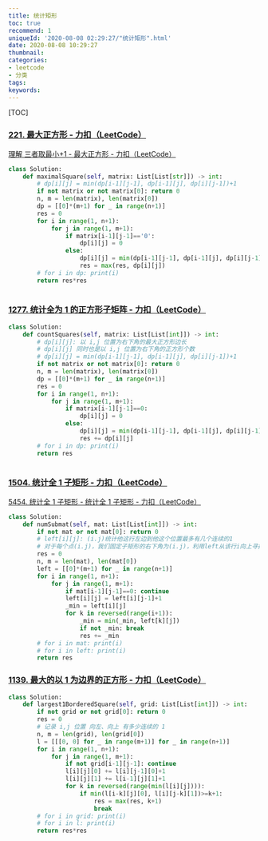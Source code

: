 ```yaml
---
title: 统计矩形
toc: true
recommend: 1
uniqueId: '2020-08-08 02:29:27/"统计矩形".html'
date: 2020-08-08 10:29:27
thumbnail:
categories:
- leetcode
- 分类
tags:
keywords:
---
```


[TOC]

<!--more-->



### [221. 最大正方形 - 力扣（LeetCode）](https://leetcode-cn.com/problems/maximal-square/)

[理解 三者取最小+1 - 最大正方形 - 力扣（LeetCode）](https://leetcode-cn.com/problems/maximal-square/solution/li-jie-san-zhe-qu-zui-xiao-1-by-lzhlyle/)

```python
class Solution:
    def maximalSquare(self, matrix: List[List[str]]) -> int:
        # dp[i][j] = min(dp[i-1][j-1], dp[i-1][j], dp[i][j-1])+1
        if not matrix or not matrix[0]: return 0
        n, m = len(matrix), len(matrix[0])
        dp = [[0]*(m+1) for _ in range(n+1)]
        res = 0
        for i in range(1, n+1):
            for j in range(1, m+1):
                if matrix[i-1][j-1]=='0':
                    dp[i][j] = 0
                else:
                    dp[i][j] = min(dp[i-1][j-1], dp[i-1][j], dp[i][j-1])+1
                    res = max(res, dp[i][j])
        # for i in dp: print(i)
        return res*res
        
```



### [1277. 统计全为 1 的正方形子矩阵 - 力扣（LeetCode）](https://leetcode-cn.com/problems/count-square-submatrices-with-all-ones/)

```python
class Solution:
    def countSquares(self, matrix: List[List[int]]) -> int:
        # dp[i][j]: 以 i,j 位置为右下角的最大正方形边长
        # dp[i][j] 同时也是以 i,j 位置为右下角的正方形个数
        # dp[i][j] = min(dp[i-1][j-1], dp[i-1][j], dp[i][j-1])+1
        if not matrix or not matrix[0]: return 0
        n, m = len(matrix), len(matrix[0])
        dp = [[0]*(m+1) for _ in range(n+1)]
        res = 0
        for i in range(1, n+1):
            for j in range(1, m+1):
                if matrix[i-1][j-1]==0:
                    dp[i][j] = 0
                else:
                    dp[i][j] = min(dp[i-1][j-1], dp[i-1][j], dp[i][j-1])+1
                    res += dp[i][j]
        # for i in dp: print(i)
        return res
        
```

### [1504. 统计全 1 子矩形 - 力扣（LeetCode）](https://leetcode-cn.com/problems/count-submatrices-with-all-ones/)

[5454. 统计全 1 子矩形 - 统计全 1 子矩形 - 力扣（LeetCode）](https://leetcode-cn.com/problems/count-submatrices-with-all-ones/solution/5454-tong-ji-quan-1-zi-ju-xing-by-lin-miao-miao/)

```python
class Solution:
    def numSubmat(self, mat: List[List[int]]) -> int:
        if not mat or not mat[0]: return 0
        # left[i][j]: (i.j)统计他这行左边到他这个位置最多有几个连续的1
        # 对于每个点(i.j)，我们固定子矩形的右下角为(i.j)，利用left从该行i向上寻找子矩阵左上角为第k行的矩阵个数。每次将子矩阵个数加到答案中即可
        res = 0
        n, m = len(mat), len(mat[0])
        left = [[0]*(m+1) for _ in range(n+1)]
        for i in range(1, n+1):
            for j in range(1, m+1):
                if mat[i-1][j-1]==0: continue
                left[i][j] = left[i][j-1]+1
                _min = left[i][j]
                for k in reversed(range(i+1)):
                    _min = min(_min, left[k][j])
                    if not _min: break
                    res += _min
        # for i in mat: print(i)
        # for i in left: print(i)
        return res
```





### [1139. 最大的以 1 为边界的正方形 - 力扣（LeetCode）](https://leetcode-cn.com/problems/largest-1-bordered-square/)

```python
class Solution:
    def largest1BorderedSquare(self, grid: List[List[int]]) -> int:
        if not grid or not grid[0]: return 0
        res = 0
        # 记录 i,j 位置 向左、向上 有多少连续的 1
        n, m = len(grid), len(grid[0])
        l = [[[0, 0] for _ in range(m+1)] for _ in range(n+1)]
        for i in range(1, n+1):
            for j in range(1, m+1):
                if not grid[i-1][j-1]: continue
                l[i][j][0] += l[i][j-1][0]+1
                l[i][j][1] += l[i-1][j][1]+1
                for k in reversed(range(min(l[i][j]))):
                    if min(l[i-k][j][0], l[i][j-k][1])>=k+1:
                        res = max(res, k+1)
                        break
        # for i in grid: print(i)
        # for i in l: print(i)
        return res*res
```

